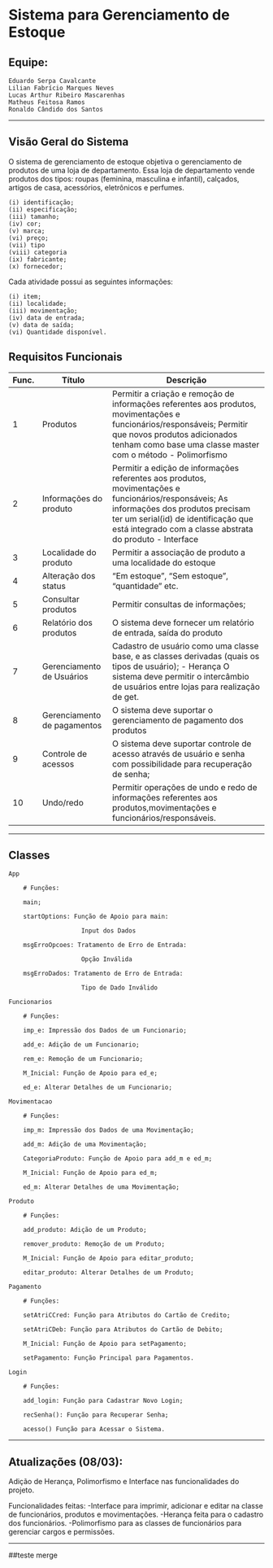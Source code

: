 # Sistema para Gerenciamento de Estoque

## Equipe:

    Eduardo Serpa Cavalcante
    Lilian Fabrício Marques Neves
    Lucas Arthur Ribeiro Mascarenhas
    Matheus Feitosa Ramos
    Ronaldo Cândido dos Santos 
    
-------------------------------------------------------------------------------------------------------------------------------------------------------------------
## Visão Geral do Sistema

O sistema de gerenciamento de estoque objetiva o gerenciamento de produtos de uma loja de departamento. Essa loja de departamento vende produtos dos tipos: roupas (feminina, masculina e infantil), calçados, artigos de casa, acessórios, eletrônicos e perfumes. 

    (i) identificação;
    (ii) especificação;
    (iii) tamanho;
    (iv) cor;
    (v) marca;
    (vi) preço;
    (vii) tipo
    (viii) categoria
    (ix) fabricante;
    (x) fornecedor;

Cada atividade possui as seguintes informações:

    (i) item;
    (ii) localidade;
    (iii) movimentação;
    (iv) data de entrada;
    (v) data de saída;
    (vi) Quantidade disponível.

## Requisitos Funcionais

   
| Func.  | Título | Descrição   |
| ------ | ------ | ----------- |
| 1  | Produtos | Permitir a criação e remoção de informações referentes aos produtos, movimentações e funcionários/responsáveis; Permitir que novos produtos adicionados tenham como base uma classe master com o método - Polimorfismo   |
| 2  | Informações do produto | Permitir a edição de informações referentes aos produtos, movimentações e funcionários/responsáveis; As informações dos produtos precisam ter um serial(id) de identificação que está integrado com a classe abstrata do produto - Interface   |
| 3  | Localidade do produto | Permitir a associação de produto a uma localidade do estoque   |
| 4  | Alteração dos status | “Em estoque”, “Sem estoque”, “quantidade” etc.   |
| 5  | Consultar produtos | Permitir consultas de informações;   |
| 6  | Relatório dos produtos | O sistema deve fornecer um relatório de entrada, saída do produto   |
| 7  | Gerenciamento de Usuários | Cadastro de usuário como uma classe base, e as classes derivadas (quais os tipos de usuário); - Herança O sistema deve permitir o intercâmbio de usuários entre lojas para realização de get.   |
| 8  | Gerenciamento de pagamentos | O sistema deve suportar o gerenciamento de pagamento dos produtos   |
| 9  | Controle de acessos | O sistema deve suportar controle de acesso através de usuário e senha com possibilidade para recuperação de senha;   |
| 10  | Undo/redo | Permitir operações de undo e redo de informações referentes aos produtos,movimentações e funcionários/responsáveis.   |

-------------------------------------------------------------------------------------------------------------------------------------------------------------------
## Classes

    App
    
        # Funções: 
        
        main;
        
        startOptions: Função de Apoio para main:
        
                        Input dos Dados
        
        msgErroOpcoes: Tratamento de Erro de Entrada: 
        
                        Opção Inválida
        
        msgErroDados: Tratamento de Erro de Entrada: 
        
                        Tipo de Dado Inválido
    
    Funcionarios
    
        # Funções: 
        
        imp_e: Impressão dos Dados de um Funcionario;
    
        add_e: Adição de um Funcionario;
    
        rem_e: Remoção de um Funcionario;
    
        M_Inicial: Função de Apoio para ed_e;
    
        ed_e: Alterar Detalhes de um Funcionario;

    Movimentacao
    
        # Funções: 
        
        imp_m: Impressão dos Dados de uma Movimentação;
    
        add_m: Adição de uma Movimentação;
    
        CategoriaProduto: Função de Apoio para add_m e ed_m;
    
        M_Inicial: Função de Apoio para ed_m;
    
        ed_m: Alterar Detalhes de uma Movimentação;

    Produto
    
        # Funções: 
        
        add_produto: Adição de um Produto;
        
        remover_produto: Remoção de um Produto;
        
        M_Inicial: Função de Apoio para editar_produto;
        
        editar_produto: Alterar Detalhes de um Produto;
        
    Pagamento
    
        # Funções: 
        
        setAtriCCred: Função para Atributos do Cartão de Credito;
        
        setAtriCDeb: Função para Atributos do Cartão de Debito;
        
        M_Inicial: Função de Apoio para setPagamento;
        
        setPagamento: Função Principal para Pagamentos.
        
    Login
    
        # Funções: 
        
        add_login: Função para Cadastrar Novo Login;
        
        recSenha(): Função para Recuperar Senha;
        
        acesso() Função para Acessar o Sistema.
        

-------------------------------------------------------------------------------------------------------------------------------------------------------------------
## Atualizações (08/03):
Adição de Herança, Polimorfismo e Interface nas funcionalidades do projeto.

Funcionalidades feitas:
-Interface para imprimir, adicionar e editar na classe de funcionários, produtos e movimentações.
-Herança feita para o cadastro dos funcionários.
-Polimorfismo para as classes de funcionários para gerenciar cargos e permissões.

----------------------------
##teste merge
